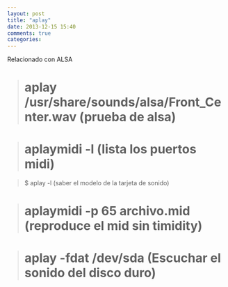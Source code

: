 ```yaml
---
layout: post
title: "aplay"
date: 2013-12-15 15:40
comments: true
categories: 
---
```

Relacionado con ALSA

># aplay /usr/share/sounds/alsa/Front_Center.wav  (prueba de alsa)

># aplaymidi -l   (lista los puertos midi)

>$ aplay -l (saber el modelo de la tarjeta de sonido)

># aplaymidi -p 65 archivo.mid  (reproduce el mid sin timidity)

># aplay -fdat /dev/sda  (Escuchar el sonido del disco duro)

